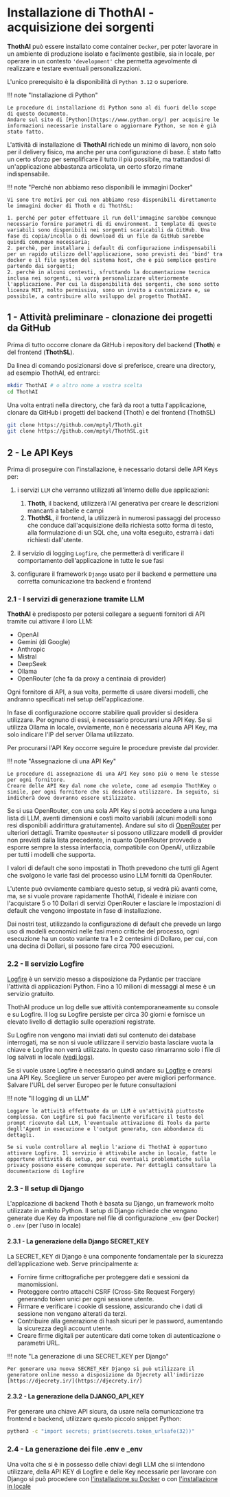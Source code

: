 # Installazione di ThothAI - acquisizione dei sorgenti
**ThothAI** può essere installato come container `Docker`, 
per poter lavorare in un ambiente di produzione isolato e facilmente gestibile, 
sia in locale, per operare in un contesto `'development'` che permetta agevolmente di realizzare e testare eventuali personalizzazioni.

L'unico prerequisito è la disponibilità di `Python 3.12` o superiore.

!!! note "Installazione di Python"

    Le procedure di installazione di Python sono al di fuori dello scope di questo documento.
    Andare sul sito di [Python](https://www.python.org/) per acquisire le informazioni necessarie installare o aggiornare Python, se non è già stato fatto.

L'attività di installazione di **ThothAI** richiede un minimo di lavoro, non solo per il delivery fisico, ma anche per una configurazione di base. È stato fatto un certo sforzo
per semplificare il tutto il più possibile, ma trattandosi di un'applicazione abbastanza articolata, un certo sforzo rimane indispensabile.

!!! note "Perché non abbiamo reso disponibili le immagini Docker"

    Vi sono tre motivi per cui non abbiamo reso disponibili direttamente le immagini docker di Thoth e di ThothSL:

    1. perché per poter effettuare il run dell'immagine sarebbe comunque necessario fornire parametri di di environment. I template di queste variabili sono disponibili nei sorgenti scaricabili da GitHub. Una fase di copia/incolla o di download di un file da GitHub sarebbe quindi comunque necessaria; 
    2. perchè, per installare i default di configurazione indispensabili per un rapido utilizzo dell'applicazione, sono previsti dei 'bind' tra docker e il file system del sistema host, che è più semplice gestire partendo dai sorgenti;
    2. perchè in alcuni contesti, sfruttando la documentazione tecnica inclusa nei sorgenti, si vorrà personalizzare ulteriormente l'applicazione. Per cui la disponibilità dei sorgenti, che sono sotto licenza MIT, molto permissiva, sono un invito a customizzare e, se possibile, a contribuire allo sviluppo del progetto ThothAI.

## 1 - Attività preliminare - clonazione dei progetti da GitHub
Prima di tutto occorre clonare da GitHub i repository del backend (**Thoth**) e del frontend (**ThothSL**). 

Da linea di comando posizionarsi dove si preferisce, creare una directory, ad esempio ThothAI, ed entrarci:
   ```bash
   mkdir ThothAI # o altro nome a vostra scelta
   cd ThothAI
   ```

Una volta entrati nella directory, che farà da root a tutta l'applicazione, clonare da GitHub i progetti del backend (Thoth) e del frontend (ThothSL)

   ```bash
   git clone https://github.com/mptyl/Thoth.git 
   git clone https://github.com/mptyl/ThothSL.git 
   ```

## 2 - Le API Keys
Prima di proseguire con l'installazione, è necessario dotarsi delle API Keys per:

1. i servizi `LLM` che verranno utilizzati all'interno delle due applicazioni:

    1. **Thoth**, il backend, utilizzerà l'AI generativa per creare le descrizioni mancanti a tabelle e campi 
    2. **ThothSL**, il frontend, la utilizzerà in numerosi passaggi del processo che conduce dall'acquisizione della richiesta sotto forma di testo, alla formulazione di un SQL che, una volta eseguito, estrarrà i dati richiesti dall'utente.

2. il servizio di logging `Logfire`, che permetterà di verificare il comportamento dell'applicazione in tutte le sue fasi
3. configurare il framework `Django` usato per il backend e permettere una corretta comunicazione tra backend e frontend

### 2.1 - I servizi di generazione tramite LLM
**ThothAI** è predisposto per potersi collegare a seguenti fornitori di API tramite cui attivare il loro LLM:

* OpenAI 
* Gemini (di Google)
* Anthropic 
* Mistral
* DeepSeek
* Ollama
* OpenRouter (che fa da proxy a centinaia di provider)

Ogni fornitore di API, a sua volta, permette di usare diversi modelli, che andranno specificati nel setup dell'applicazione.

In fase di configurazione occorre stabilire quali provider si desidera utilizzare.  Per ognuno di essi, è necessario procurarsi una API Key.
Se si utilizza Ollama in locale, ovviamente, non è necessaria alcuna API Key, ma solo indicare l'IP del server Ollama utilizzato. 

Per procurarsi l'API Key occorre seguire le procedure previste dal provider.

!!! note "Assegnazione di una API Key"

    Le procedure di assegnazione di una API Key sono più o meno le stesse per ogni fornitore. 
    Creare delle API Key dal nome che volete, come ad esempio ThothKey o simile, per ogni fornitore che si desidera utilizzare. In seguito, si indicherà dove dovranno essere utilizzate.

Se si usa OpenRouter, con una sola API Key si potrà accedere a una lunga lista di LLM, aventi dimensioni e costi molto variabili (alcuni modelli sono resi disponibili addirittura gratuitamente). Andare sul sito di [OpenRouter](https://openrouter.ai/) per ulteriori dettagli. Tramite `OpenRouter` si possono utilizzare modelli di provider non previsti dalla lista precedente, in quanto OpenRouter provvede a esporre sempre la stessa interfaccia, compatibile con OpenAI, utilizzabile per tutti i modelli che supporta.  

I valori di default che sono impostati in Thoth prevedono che tutti gli Agent che svolgono le varie fasi del processo usino LLM forniti da OpenRouter. 

L'utente può ovviamente cambiare questo setup, si vedrà più avanti come, ma, se si vuole provare rapidamente ThothAI, l'ideale è iniziare con l'acquistare 5 o 10 Dollari di servizi OpenRouter e lasciare le impostazioni di default che vengono impostate in fase di installazione. 

Dai nostri test, utilizzando la configurazione di default che prevede un largo uso di modelli economici nelle fasi meno critiche del processo, ogni esecuzione ha un costo variante tra 1 e 2 centesimi di Dollaro, per cui, con una decina di Dollari, si possono fare circa 700 esecuzioni.

### 2.2 - Il servizio Logfire
[Logfire](https://pydantic.dev/logfire) è un servizio messo a disposizione da Pydantic per tracciare l'attività di applicazioni Python. Fino a 10 milioni di messaggi al mese è un servizio gratuito.  

ThothAI produce un log delle sue attività contemporaneamente su console e su Logfire. Il log su Logfire persiste per circa 30 giorni e fornisce un elevato livello di dettaglio sulle operazioni registrate.

Su Logfire non vengono mai inviati dati sul contenuto dei database interrogati, ma se non si vuole utilizzare il servizio basta lasciare vuota la chiave e Logfire non verrà utilizzato. In questo caso rimarranno solo i file di log salvati in locale [(vedi logs)](../3-user_manual/3.4-logging/3.4.2-log_management.md).

Se si vuole usare Logfire è necessario quindi andare su [Logfire](https://pydantic.dev/logfire) e crearsi una API Key. Scegliere un server Europeo per avere migliori performance. Salvare l'URL del server Europeo per le future consultazioni 

!!! note "Il logging di un LLM"

    Loggare le attività effettuate da un LLM è un'attività piuttosto complessa. Con Logfire si può facilmente verificare il testo del prompt ricevuto dal LLM, l'eventuale attivazione di Tools da parte degll'Agent in esecuzione e l'output generato, con abbondanza di dettagli.
    
    Se si vuole controllare al meglio l'azione di ThothAI è opportuno attivare Logfire. Il servizio è attivabile anche in locale, fatte le opportune attività di setup, per cui eventuali problematiche sulla privacy possono essere comunque superate. Per dettagli consultare la documentazione di Logfire 

### 2.3 - Il setup di Django

L'applcazione di backend Thoth è basata su Django, un framework molto utilizzate in ambito Python. Il setup di Django richiede che vengano generate due Key da impostare nel file di configurazione `_env` (per Docker) o `.env` (per l'uso in locale)

#### 2.3.1 - La generazione della Django SECRET_KEY
La SECRET_KEY di Django è una componente fondamentale per la sicurezza dell’applicazione web. Serve principalmente a:

* Fornire firme crittografiche per proteggere dati e sessioni da manomissioni.
* Proteggere contro attacchi CSRF (Cross-Site Request Forgery) generando token unici per ogni sessione utente.
* Firmare e verificare i cookie di sessione, assicurando che i dati di sessione non vengano alterati da terzi.
* Contribuire alla generazione di hash sicuri per le password, aumentando la sicurezza degli account utente.
* Creare firme digitali per autenticare dati come token di autenticazione o parametri URL.

!!! note "La generazione di una SECRET_KEY per Django"

    Per generare una nuova SECRET_KEY Django si può utilizzare il generatore online messo a disposizione da Djecrety all'indirizzo [https://djecrety.ir/](https://djecrety.ir/)



#### 2.3.2 - La generazione della DJANGO_API_KEY
Per generare una chiave API sicura, da usare nella comunicazione tra frontend e backend, utilizzare questo piccolo snippet Python:
```bash
python3 -c "import secrets; print(secrets.token_urlsafe(32))"
```

### 2.4 - La generazione dei file .env e _env
Una volta che si è in possesso delle chiavi degli LLM che si intendono utilizzare, della API KEY di Logfire e delle Key necessarie per lavorare con Django si può procedere con [l'installazione su Docker](../1-install/1.2-docker.md) o con [l'installazione in locale](../1-install/1.3-local.md)
